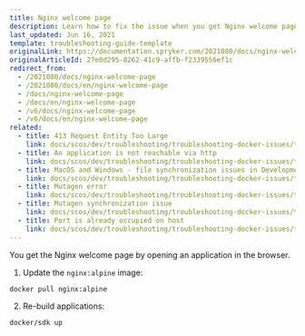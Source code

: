 ```yaml
---
title: Nginx welcome page
description: Learn how to fix the issue when you get Nginx welcome page upon opening an application in browser
last_updated: Jun 16, 2021
template: troubleshooting-guide-template
originalLink: https://documentation.spryker.com/2021080/docs/nginx-welcome-page
originalArticleId: 27e0d295-8262-41c9-affb-f2339556ef1c
redirect_from:
  - /2021080/docs/nginx-welcome-page
  - /2021080/docs/en/nginx-welcome-page
  - /docs/nginx-welcome-page
  - /docs/en/nginx-welcome-page
  - /v6/docs/nginx-welcome-page
  - /v6/docs/en/nginx-welcome-page
related:
  - title: 413 Request Entity Too Large
    link: docs/scos/dev/troubleshooting/troubleshooting-docker-issues/troubleshooting-running-applications-in-docker/413-request-entity-too-large.html
  - title: An application is not reachable via http
    link: docs/scos/dev/troubleshooting/troubleshooting-docker-issues/troubleshooting-running-applications-in-docker/an-application-is-not-reachable-via-http.html
  - title: MacOS and Windows - file synchronization issues in Development mode
    link: docs/scos/dev/troubleshooting/troubleshooting-docker-issues/troubleshooting-running-applications-in-docker/macos-and-windows-file-synchronization-issues-in-development-mode.html
  - title: Mutagen error
    link: docs/scos/dev/troubleshooting/troubleshooting-docker-issues/troubleshooting-running-applications-in-docker/mutagen-error.html
  - title: Mutagen synchronization issue
    link: docs/scos/dev/troubleshooting/troubleshooting-docker-issues/troubleshooting-running-applications-in-docker/mutagen-synchronization-issue.html
  - title: Port is already occupied on host
    link: docs/scos/dev/troubleshooting/troubleshooting-docker-issues/troubleshooting-running-applications-in-docker/port-is-already-occupied-on-host.html
---
```


You get the Nginx welcome page by opening an application in the browser.

1. Update the `nginx:alpine` image:

```bash
docker pull nginx:alpine
```

2. Re-build applications:

```bash
docker/sdk up
```
